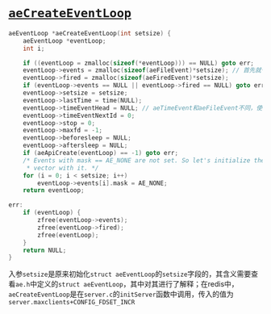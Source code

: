 

# [`aeCreateEventLoop`](https://github.com/antirez/redis/blob/unstable/src/ae.c) 

```C
aeEventLoop *aeCreateEventLoop(int setsize) {
    aeEventLoop *eventLoop;
    int i;

    if ((eventLoop = zmalloc(sizeof(*eventLoop))) == NULL) goto err;
    eventLoop->events = zmalloc(sizeof(aeFileEvent)*setsize); // 首先就一次性为所有的aeFileEvent分配空间
    eventLoop->fired = zmalloc(sizeof(aeFiredEvent)*setsize);
    if (eventLoop->events == NULL || eventLoop->fired == NULL) goto err;
    eventLoop->setsize = setsize;
    eventLoop->lastTime = time(NULL);
    eventLoop->timeEventHead = NULL; // aeTimeEvent和aeFileEvent不同，使用linked list来保存它
    eventLoop->timeEventNextId = 0;
    eventLoop->stop = 0;
    eventLoop->maxfd = -1;
    eventLoop->beforesleep = NULL;
    eventLoop->aftersleep = NULL;
    if (aeApiCreate(eventLoop) == -1) goto err;
    /* Events with mask == AE_NONE are not set. So let's initialize the
     * vector with it. */
    for (i = 0; i < setsize; i++)
        eventLoop->events[i].mask = AE_NONE;
    return eventLoop;

err:
    if (eventLoop) {
        zfree(eventLoop->events);
        zfree(eventLoop->fired);
        zfree(eventLoop);
    }
    return NULL;
}
```

入参`setsize`是原来初始化`struct aeEventLoop`的`setsize`字段的，其含义需要查看`ae.h`中定义的`struct aeEventLoop`，其中对其进行了解释；在redis中，`aeCreateEventLoop`是在`server.c`的`initServer`函数中调用，传入的值为`server.maxclients+CONFIG_FDSET_INCR`